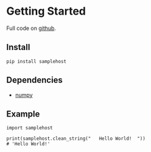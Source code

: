 # Getting Started

Full code on [github](https://github.com/aycandv/sample-host).

## Install
    pip install samplehost

## Dependencies
* [numpy](https://pypi.org/project/numpy/)

## Example
    import samplehost

    print(samplehost.clean_string("   Hello World!  "))
    # 'Hello World!'